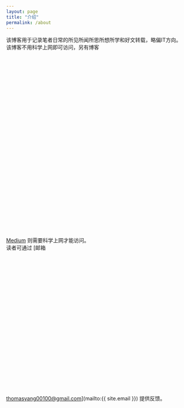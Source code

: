 ```yaml
---
layout: page
title: "介绍"
permalink: /about
---
```


该博客用于记录笔者日常的所见所闻所思所想所学和好文转载，略偏IT方向。<br>
该博客不用科学上网即可访问，另有博客 [<svg class="svg-icon" viewBox="0 0 30 30"><use xlink:href="{{ '/assets/minima-icons.svg#medium' | relative_url }}"></use></svg> Medium](https://medium.com/@thomas-yang) 则需要科学上网才能访问。<br>
读者可通过 [邮箱 <svg class="svg-icon" viewBox="0 0 48 37"><use xlink:href="{{ '/assets/minima-icons.svg#gmail' | relative_url }}"></use></svg> thomasyang00100@gmail.com](mailto:{{ site.email }}) 提供反馈。